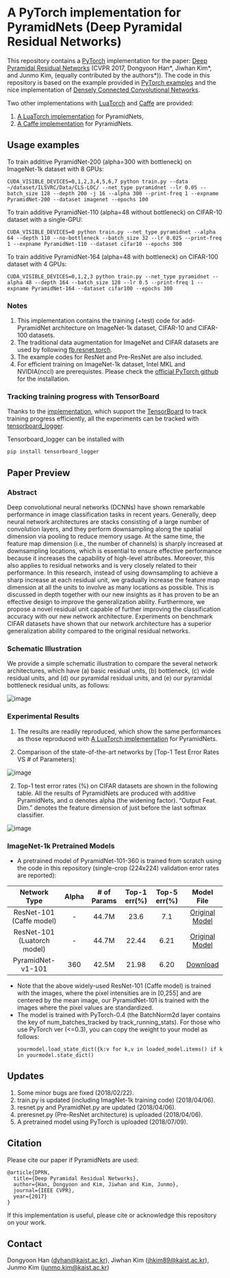 # A PyTorch implementation for PyramidNets (Deep Pyramidal Residual Networks)

This repository contains a [PyTorch](http://pytorch.org/) implementation for the paper: [Deep Pyramidal Residual Networks](https://arxiv.org/pdf/1610.02915.pdf) (CVPR 2017, Dongyoon Han*, Jiwhan Kim*, and Junmo Kim, (equally contributed by the authors*)). The code in this repository is based on the example provided in [PyTorch examples](https://github.com/pytorch/examples/tree/master/imagenet) and the nice implementation of [Densely Connected Convolutional Networks](https://github.com/andreasveit/densenet-pytorch).

Two other implementations with [LuaTorch](http://torch.ch/) and [Caffe](http://caffe.berkeleyvision.org/) are provided:
1. [A LuaTorch implementation](https://github.com/jhkim89/PyramidNet) for PyramidNets,
2. [A Caffe implementation](https://github.com/jhkim89/PyramidNet-caffe) for PyramidNets.

## Usage examples
To train additive PyramidNet-200 (alpha=300 with bottleneck) on ImageNet-1k dataset with 8 GPUs:
```
CUDA_VISIBLE_DEVICES=0,1,2,3,4,5,6,7 python train.py --data ~/dataset/ILSVRC/Data/CLS-LOC/ --net_type pyramidnet --lr 0.05 --batch_size 128 --depth 200 -j 16 --alpha 300 --print-freq 1 --expname PyramidNet-200 --dataset imagenet --epochs 100
```
To train additive PyramidNet-110 (alpha=48 without bottleneck) on CIFAR-10 dataset with a single-GPU:
```
CUDA_VISIBLE_DEVICES=0 python train.py --net_type pyramidnet --alpha 64 --depth 110 --no-bottleneck --batch_size 32 --lr 0.025 --print-freq 1 --expname PyramidNet-110 --dataset cifar10 --epochs 300
```
To train additive PyramidNet-164 (alpha=48 with bottleneck) on CIFAR-100 dataset with 4 GPUs:
```
CUDA_VISIBLE_DEVICES=0,1,2,3 python train.py --net_type pyramidnet --alpha 48 --depth 164 --batch_size 128 --lr 0.5 --print-freq 1 --expname PyramidNet-164 --dataset cifar100 --epochs 300
```

### Notes
1. This implementation contains the training (+test) code for add-PyramidNet architecture on ImageNet-1k dataset, CIFAR-10 and CIFAR-100 datasets.
2. The traditional data augmentation for ImageNet and CIFAR datasets are used by following [fb.resnet.torch](https://github.com/facebook/fb.resnet.torch).
3. The example codes for ResNet and Pre-ResNet are also included.  
4. For efficient training on ImageNet-1k dataset, Intel MKL and NVIDIA(nccl) are prerequistes. Please check the [official PyTorch github](https://github.com/pytorch/pytorch) for the installation.

### Tracking training progress with TensorBoard
Thanks to the [implementation](https://github.com/andreasveit/densenet-pytorch), which support the [TensorBoard](https://www.tensorflow.org/get_started/summaries_and_tensorboard) to track training progress efficiently, all the experiments can be tracked with [tensorboard_logger](https://github.com/TeamHG-Memex/tensorboard_logger).

Tensorboard_logger can be installed with 
```
pip install tensorboard_logger
```

## Paper Preview
### Abstract
Deep convolutional neural networks (DCNNs) have shown remarkable performance in image classification tasks in recent years. Generally, deep neural network architectures are stacks consisting of a large number of convolution layers, and they perform downsampling along the spatial dimension via pooling to reduce memory usage. At the same time, the feature map dimension (i.e., the number of channels) is sharply increased at downsampling locations, which is essential to ensure effective performance because it increases the capability of high-level attributes. Moreover, this also applies to residual networks and is very closely related to their performance. In this research, instead of using downsampling to achieve a sharp increase at each residual unit, we gradually increase the feature map dimension at all the units to involve as many locations as possible. This is discussed in depth together with our new insights as it has proven to be an effective design to improve the generalization ability. Furthermore, we propose a novel residual unit capable of further improving the classification accuracy with our new network architecture. Experiments on benchmark CIFAR datasets have shown that our network architecture has a superior generalization ability compared to the original residual networks.

### Schematic Illustration 
We provide a simple schematic illustration to compare the several network architectures, which have (a) basic residual units, (b) bottleneck, (c) wide residual units, and (d) our pyramidal residual units, and (e) our pyramidal bottleneck residual units, as follows:

![image](https://user-images.githubusercontent.com/31481676/32218603-c9e136bc-be6e-11e7-94ee-aa31c5887fdd.png)

### Experimental Results
1. The results are readily reproduced, which show the same performances as those reproduced with [A LuaTorch implementation](https://github.com/jhkim89/PyramidNet) for PyramidNets.

2. Comparison of the state-of-the-art networks by [Top-1 Test Error Rates VS # of Parameters]:

![image](https://user-images.githubusercontent.com/31481676/32331973-9d7dad2a-c027-11e7-9828-ac00fea0e5b5.png)

2. Top-1 test error rates (%) on CIFAR datasets are shown in the following table. All the results of PyramidNets are produced with additive PyramidNets, and α denotes alpha (the widening factor). “Output Feat. Dim.” denotes the feature dimension of just before the last softmax classifier.

![image](https://user-images.githubusercontent.com/31481676/32329781-5d47ff90-c021-11e7-81ed-ffac05e8ea98.png)

### ImageNet-1k Pretrained Models 
* A pretrained model of PyramidNet-101-360 is trained from scratch using the code in this repository (single-crop (224x224) validation error rates are reported):

| Network Type | Alpha |  # of Params |  Top-1 err(%) | Top-5 err(%) | Model File|
| :-------------: | :-------------: |  :-------------: |:-------------: |:-------------: | :----------:|
| ResNet-101 (Caffe model) | - | 44.7M | 23.6 | 7.1 | [Original Model](https://github.com/KaimingHe/deep-residual-networks) |
| ResNet-101 (Luatorch model) |  - | 44.7M | 22.44 | 6.21 | [Original Model](https://github.com/facebook/fb.resnet.torch/tree/master/pretrained) |
| PyramidNet-v1-101 | 360 | 42.5M | 21.98 | 6.20 | [Download](https://drive.google.com/file/d/1x4M8_SYTwb7Hbel1-C6rgHTl6tW0Vm8y/view?usp=sharing) |
* Note that the above widely-used ResNet-101 (Caffe model) is trained with the images, where the pixel intensities are in [0,255] and are centered by the mean image, our PyramidNet-101 is trained with the images where the pixel values are standardized.
* The model is trained with PyTorch-0.4 (the BatchNorm2d layer contains the key of num_batches_tracked by track_running_stats). For those who use PyTorch ver (<=0.3), you can copy the weight to your model as follows:
  ````
  yourmodel.load_state_dict({k:v for k,v in loaded_model.items() if k in yourmodel.state_dict()
  ````
  
## Updates
1. Some minor bugs are fixed (2018/02/22).
2. train.py is updated (including ImagNet-1k training code) (2018/04/06).
3. resnet.py and PyramidNet.py are updated (2018/04/06).
4. preresnet.py (Pre-ResNet architecture) is uploaded (2018/04/06).
5. A pretrained model using PyTorch is uploaded (2018/07/09).

## Citation
Please cite our paper if PyramidNets are used: 
```
@article{DPRN,
  title={Deep Pyramidal Residual Networks},
  author={Han, Dongyoon and Kim, Jiwhan and Kim, Junmo},
  journal={IEEE CVPR},
  year={2017}
}
```
If this implementation is useful, please cite or acknowledge this repository on your work.

## Contact
Dongyoon Han (dyhan@kaist.ac.kr),
Jiwhan Kim (jhkim89@kaist.ac.kr),
Junmo Kim (junmo.kim@kaist.ac.kr)
